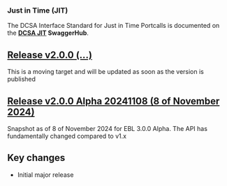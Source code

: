 ### Just in Time (JIT)

The DCSA Interface Standard for Just in Time Portcalls is documented on the **[DCSA JIT](https://app.swaggerhub.com/apis/dcsaorg/DCSA_JIT) SwaggerHub**.

<a name="v200"></a>[Release v2.0.0 (...)](https://app.swaggerhub.com/apis-docs/dcsaorg/DCSA_JIT/2.0.0)
---
This is a moving target and will be updated as soon as the version is published

<a name="v200B20241108"></a>[Release v2.0.0 Alpha 20241108 (8 of November 2024)](https://app.swaggerhub.com/apis-docs/dcsaorg/DCSA_JIT/2.0.0-Alpha-20241108)
---
Snapshot as of 8 of November 2024 for EBL 3.0.0 Alpha. The API has fundamentally changed compared to v1.x
## Key changes
- Initial major release
